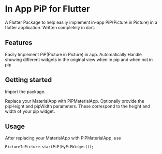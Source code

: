 <!--
This README describes the package. If you publish this package to pub.dev,
this README's contents appear on the landing page for your package.

For information about how to write a good package README, see the guide for
[writing package pages](https://dart.dev/guides/libraries/writing-package-pages).

For general information about developing packages, see the Dart guide for
[creating packages](https://dart.dev/guides/libraries/create-library-packages)
and the Flutter guide for
[developing packages and plugins](https://flutter.dev/developing-packages).
-->
# In App PiP for Flutter

<!-- TODO: Put a short description of the package here that helps potential users
know whether this package might be useful for them. -->

A Flutter Package to help easily implement in-app PiP(Picture in Picture) in a flutter application.
Written completely in dart. 


## Features

<!-- TODO: List what your package can do. Maybe include images, gifs, or videos. -->

Easily Implement PiP(Picture in Picture) in app.
Automatically Handle showing different widgets in the original view when in pip and when not in pip.


## Getting started

<!-- TODO: List prerequisites and provide or point to information on how to
start using the package. -->

Import the package.

Replace your MaterialApp with PiPMaterialApp. Optionally provide the pipHeight and pipWidth parameters.
These correspond to the height and width of your pip widget.


## Usage

<!-- TODO: Include short and useful examples for package users. Add longer examples
to `/example` folder. -->

After replacing your MaterialApp with PiPMaterialApp, use 

```dart
PictureInPicture.startPiP(MyPiPWidget());
```
<!--
## Additional information

TODO: Tell users more about the package: where to find more information, how to
contribute to the package, how to file issues, what response they can expect
from the package authors, and more. -->
